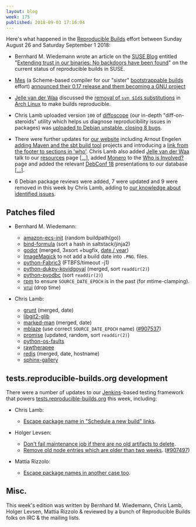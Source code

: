 ```yaml
---
layout: blog
week: 175
published: 2018-09-03 17:16:04
---
```


Here's what happened in the [Reproducible Builds](https://reproducible-builds.org) effort between Sunday August 26 and Saturday September 1 2018:

* Bernhard M. Wiedemann wrote an article on the [SUSE Blog](https://www.suse.com/c/blog/) entitled "[Extending trust in our binaries: No backdoors have been found](https://www.suse.com/c/extending-trust-in-our-binaries-no-backdoors-have-been-found/)" on the current status of reproducible builds in SUSE.

* [Mes](https://gitlab.com/janneke/mes) (a Scheme-based compiler for our "sister" [bootstrappable builds](http://bootstrappable.org) effort) [announced their 0.17 release and them becoming a GNU project](https://www.phoronix.com/scan.php?page=news_item&px=GNU-Mes-0.17-Released)

* [Jelle van der Waa](https://vdwaa.nl/) discussed the [removal of `svn $Id$` substitutions](https://lists.archlinux.org/pipermail/arch-dev-public/2018-August/029355.html) in [Arch Linux](https://www.archlinux.org/) to make builds reproducible.

* Chris Lamb uploaded version `100` of [diffoscope](https://diffoscope.org) (our in-depth "diff-on-steroids" utility which helps us diagnose reproducibility issues in packages) was [uploaded to Debian unstable, closing 8 bugs](https://tracker.debian.org/news/984157/accepted-diffoscope-100-source-all-into-unstable/).

* There were further updates for [our website](https://reproducible-builds.org/) including Arnout Engelen [adding Maven and the sbt build tool](https://salsa.debian.org/reproducible-builds/reproducible-website/commit/3d776c8) projects and introducing a [link from the footer to sections in 'who'](https://salsa.debian.org/reproducible-builds/reproducible-website/commit/6ed4948). Chris Lamb also added [Jelle van der Waa](https://vdwaa.nl/) talk to our [resources](https://reproducible-builds.org/resources/) page [[...](https://salsa.debian.org/reproducible-builds/reproducible-website/commit/140bca8)], added [Monero](https://getmonero.org/>) to the [Who is Involved?](https://reproducible-builds.org/who/) page and added the relevant [DebConf 18](http://debconf18.debconf.org/) presentations to our database [[...](https://salsa.debian.org/reproducible-builds/reproducible-website/commit/608b904>)].

* 6 Debian package reviews were added, 7 were updated and 9 were removed in this week by Chris Lamb, adding to [our knowledge about identified issues](https://tests.reproducible-builds.org/debian/index_issues.html).


Patches filed
-------------

* Bernhard M. Wiedemann:

    * [amazon-ecs-init](https://build.opensuse.org/request/show/632285) (random buildpath(go))
    * [bind-formula](https://github.com/saltstack-formulas/bind-formula/pull/110) (sort a hash in saltstack/jinja2)
    * [godot](https://github.com/godotengine/godot/pull/21553) (merged, 3xsort +bugfix, [date / year](https://github.com/godotengine/godot/pull/21554))
    * [ImageMagick](https://github.com/ImageMagick/ImageMagick/pull/1270) to not add a build date into `.PNG`. files.
    * [python-Fabric3](https://github.com/mathiasertl/fabric/issues/48) (FTBFS/timeout -j1)
    * [python-dukpy-kovidgoyal](https://github.com/kovidgoyal/dukpy/pull/3) (merged, sort `readdir(2)`)
    * [python-pyodbc](https://github.com/mkleehammer/pyodbc/pull/453) (sort `readdir(2)`)
    * [rpm](https://github.com/rpm-software-management/rpm/pull/536) to ensure `SOURCE_DATE_EPOCH` is in the past (for mtime-clamping).
    * [vrui](https://build.opensuse.org/request/show/631866) (drop time)

* Chris Lamb:
    * [grunt](https://github.com/gruntjs/grunt/pull/1596) (merged, date)
    * [libgit2-glib](https://bugs.debian.org/907793)
    * [marked-man](https://github.com/kapouer/marked-man/pull/12#issuecomment-416023601) (merged, date)
    * [mblaze](https://github.com/chneukirchen/mblaze/pull/132) (use correct `SOURCE_DATE_EPOCH` name) ([#907537](https://bugs.debian.org/907537))
    * [promise](https://github.com/then/promise/pull/148#issuecomment-416569416) (updated, random, sort `readdir(2)`)
    * [python-os-faults](https://bugs.debian.org/907450)
    * [rawtherapee](https://bugs.debian.org/907613)
    * [redis](https://github.com/antirez/redis/pull/2992#issuecomment-416025440) (merged, date, hostname)
    * [sphinx-gallery](https://github.com/sphinx-gallery/sphinx-gallery/pull/390#issuecomment-417712645)


tests.reproducible-builds.org development
-----------------------------------------

There were a number of updates to our [Jenkins](https://jenkins.io/)-based testing framework that powers [tests.reproducible-builds.org](tests.reproducible-builds.org) this week, including:

* Chris Lamb:
    * [Escape package name in "Schedule a new build" links](https://salsa.debian.org/qa/jenkins.debian.net/commit/f5acd9ed).

* Holger Levsen:
    * [Don't fail maintenance job if there are no old artifacts to delete](https://salsa.debian.org/qa/jenkins.debian.net/commit/73fda51d).
    * [Remove old node entries which are older than two weeks](https://salsa.debian.org/qa/jenkins.debian.net/commit/2635dc7a). ([#907497](https://bugs.debian.org/907497))

* Mattia Rizzolo:
    * [Escape package names in another case too](https://salsa.debian.org/qa/jenkins.debian.net/commit/d0ce4086).


Misc.
-----

This week's edition was written by Bernhard M. Wiedemann, Chris Lamb, Holger Levsen, Mattia Rizzolo & reviewed by a bunch of Reproducible Builds folks on IRC & the mailing lists.
